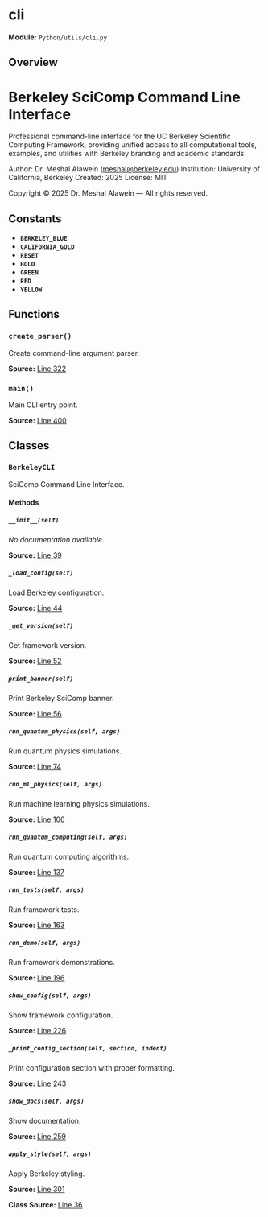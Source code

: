 # cli

**Module:** `Python/utils/cli.py`

## Overview

Berkeley SciComp Command Line Interface
======================================

Professional command-line interface for the UC Berkeley Scientific Computing
Framework, providing unified access to all computational tools, examples,
and utilities with Berkeley branding and academic standards.

Author: Dr. Meshal Alawein (meshal@berkeley.edu)
Institution: University of California, Berkeley
Created: 2025
License: MIT

Copyright © 2025 Dr. Meshal Alawein — All rights reserved.

## Constants

- **`BERKELEY_BLUE`**
- **`CALIFORNIA_GOLD`**
- **`RESET`**
- **`BOLD`**
- **`GREEN`**
- **`RED`**
- **`YELLOW`**

## Functions

### `create_parser()`

Create command-line argument parser.

**Source:** [Line 322](Python/utils/cli.py#L322)

### `main()`

Main CLI entry point.

**Source:** [Line 400](Python/utils/cli.py#L400)

## Classes

### `BerkeleyCLI`

SciComp Command Line Interface.

#### Methods

##### `__init__(self)`

*No documentation available.*

**Source:** [Line 39](Python/utils/cli.py#L39)

##### `_load_config(self)`

Load Berkeley configuration.

**Source:** [Line 44](Python/utils/cli.py#L44)

##### `_get_version(self)`

Get framework version.

**Source:** [Line 52](Python/utils/cli.py#L52)

##### `print_banner(self)`

Print Berkeley SciComp banner.

**Source:** [Line 56](Python/utils/cli.py#L56)

##### `run_quantum_physics(self, args)`

Run quantum physics simulations.

**Source:** [Line 74](Python/utils/cli.py#L74)

##### `run_ml_physics(self, args)`

Run machine learning physics simulations.

**Source:** [Line 106](Python/utils/cli.py#L106)

##### `run_quantum_computing(self, args)`

Run quantum computing algorithms.

**Source:** [Line 137](Python/utils/cli.py#L137)

##### `run_tests(self, args)`

Run framework tests.

**Source:** [Line 163](Python/utils/cli.py#L163)

##### `run_demo(self, args)`

Run framework demonstrations.

**Source:** [Line 196](Python/utils/cli.py#L196)

##### `show_config(self, args)`

Show framework configuration.

**Source:** [Line 226](Python/utils/cli.py#L226)

##### `_print_config_section(self, section, indent)`

Print configuration section with proper formatting.

**Source:** [Line 243](Python/utils/cli.py#L243)

##### `show_docs(self, args)`

Show documentation.

**Source:** [Line 259](Python/utils/cli.py#L259)

##### `apply_style(self, args)`

Apply Berkeley styling.

**Source:** [Line 301](Python/utils/cli.py#L301)

**Class Source:** [Line 36](Python/utils/cli.py#L36)
